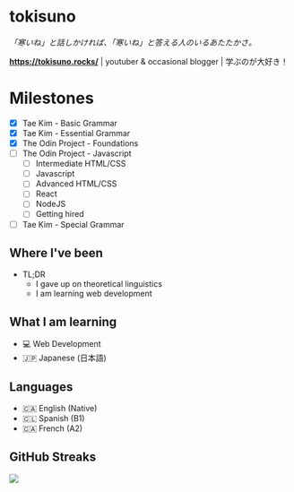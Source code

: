 # tokisuno
*「寒いね」と話しかければ、「寒いね」と答える人のいるあたたかさ。*

**https://tokisuno.rocks/** | youtuber & occasional blogger | 学ぶのが大好き！

# Milestones
- [x] Tae Kim - Basic Grammar
- [x] Tae Kim - Essential Grammar
- [x] The Odin Project - Foundations
- [ ] The Odin Project - Javascript
  - [ ] Intermediate HTML/CSS
  - [ ] Javascript
  - [ ] Advanced HTML/CSS
  - [ ] React
  - [ ] NodeJS
  - [ ] Getting hired 
- [ ] Tae Kim - Special Grammar

## Where I've been
- TL;DR
  * I gave up on theoretical linguistics
  * I am learning web development

## What I am learning 
- 💻 Web Development
- 🇯🇵 Japanese (日本語)

## Languages
- 🇨🇦 English (Native)
- 🇨🇱 Spanish (B1)
- 🇨🇦 French  (A2)

## GitHub Streaks
<a href="https://git.io/streak-stats">
 <img src="https://streak-stats.demolab.com?user=tokisuno&theme=tokyonight&border_radius=5&date_format=%5BY.%5Dn.j"/>
</a>

